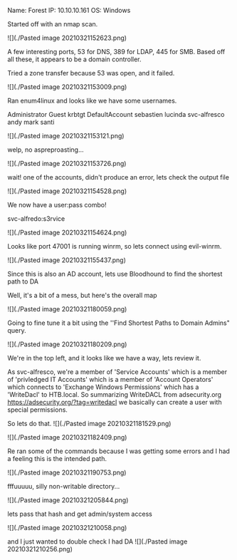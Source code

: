 Name: Forest
IP: 10.10.10.161
OS: Windows

Started off with an nmap scan.

![](./Pasted image 20210321152623.png)

A few interesting ports, 53 for DNS, 389 for LDAP, 445 for SMB. Based off all these, it appears to be a domain controller.


Tried a zone transfer because 53 was open, and it failed.

![](./Pasted image 20210321153009.png)

Ran enum4linux and looks like we have some usernames.

Administrator
Guest
krbtgt
DefaultAccount
sebastien
lucinda
svc-alfresco
andy
mark
santi

![](./Pasted image 20210321153121.png)

welp, no aspreproasting...

![](./Pasted image 20210321153726.png)	

wait! one of the accounts, didn't produce an error, lets check the output file

![](./Pasted image 20210321154528.png)

We now have a user:pass combo!

svc-alfredo:s3rvice

![](./Pasted image 20210321154624.png)

Looks like port 47001 is running winrm, so lets connect using evil-winrm.

![](./Pasted image 20210321155437.png)

Since this is also an AD account, lets use Bloodhound to find the shortest path to DA

Well, it's a bit of a mess, but here's the overall map

![](./Pasted image 20210321180059.png)

Going to fine tune it a bit using the ''Find Shortest Paths to Domain Admins" query.

![](./Pasted image 20210321180209.png)

We're in the top left, and it looks like we have a way, lets review it.

As svc-alfresco, we're a member of 'Service Accounts' which is a member of 'privledged IT Accounts' which is a member of 'Account Operators' which connects to 'Exchange Windows Permissions' which has a 'WriteDacl' to HTB.local.  So summarizing WriteDACL from adsecurity.org
https://adsecurity.org/?tag=writedacl we basically can create a user with special permissions.

So lets do that.
![](./Pasted image 20210321181529.png)	

![](./Pasted image 20210321182409.png)

Re ran some of the commands because I was getting some errors and I had a feeling this is the intended path.

![](./Pasted image 20210321190753.png)

fffuuuuu, silly non-writable directory...

![](./Pasted image 20210321205844.png)

lets pass that hash and get admin/system access

![](./Pasted image 20210321210058.png)

and I just wanted to double check I had DA
![](./Pasted image 20210321210256.png)
